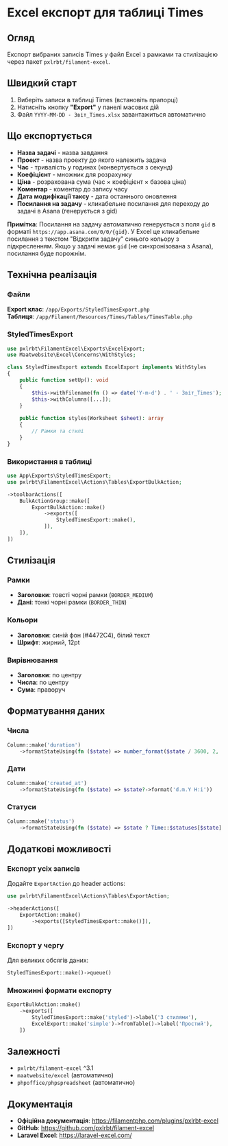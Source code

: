 # Excel експорт для таблиці Times

## Огляд

Експорт вибраних записів Times у файл Excel з рамками та стилізацією через пакет `pxlrbt/filament-excel`.

## Швидкий старт

1. Виберіть записи в таблиці Times (встановіть прапорці)
2. Натисніть кнопку **"Export"** у панелі масових дій
3. Файл `YYYY-MM-DD - Звіт_Times.xlsx` завантажиться автоматично

## Що експортується

- **Назва задачі** - назва завдання
- **Проект** - назва проекту до якого належить задача
- **Час** - тривалість у годинах (конвертується з секунд)
- **Коефіцієнт** - множник для розрахунку
- **Ціна** - розрахована сума (час × коефіцієнт × базова ціна)
- **Коментар** - коментар до запису часу
- **Дата модифікації таксу** - дата останнього оновлення
- **Посилання на задачу** - кликабельне посилання для переходу до задачі в Asana (генерується з gid)

**Примітка**: Посилання на задачу автоматично генерується з поля `gid` в форматі `https://app.asana.com/0/0/{gid}`. У Excel це кликабельне посилання з текстом "Відкрити задачу" синього кольору з підкресленням. Якщо у задачі немає `gid` (не синхронізована з Asana), посилання буде порожнім.

## Технічна реалізація

### Файли

**Export клас**: `/app/Exports/StyledTimesExport.php`  
**Таблиця**: `/app/Filament/Resources/Times/Tables/TimesTable.php`

### StyledTimesExport

```php
use pxlrbt\FilamentExcel\Exports\ExcelExport;
use Maatwebsite\Excel\Concerns\WithStyles;

class StyledTimesExport extends ExcelExport implements WithStyles
{
    public function setUp(): void
    {
        $this->withFilename(fn () => date('Y-m-d') . ' - Звіт_Times');
        $this->withColumns([...]);
    }
    
    public function styles(Worksheet $sheet): array
    {
        // Рамки та стилі
    }
}
```

### Використання в таблиці

```php
use App\Exports\StyledTimesExport;
use pxlrbt\FilamentExcel\Actions\Tables\ExportBulkAction;

->toolbarActions([
    BulkActionGroup::make([
        ExportBulkAction::make()
            ->exports([
                StyledTimesExport::make(),
            ]),
    ]),
])
```

## Стилізація

### Рамки
- **Заголовки**: товсті чорні рамки (`BORDER_MEDIUM`)
- **Дані**: тонкі чорні рамки (`BORDER_THIN`)

### Кольори
- **Заголовки**: синій фон (#4472C4), білий текст
- **Шрифт**: жирний, 12pt

### Вирівнювання
- **Заголовки**: по центру
- **Числа**: по центру
- **Сума**: праворуч

## Форматування даних

### Числа
```php
Column::make('duration')
    ->formatStateUsing(fn ($state) => number_format($state / 3600, 2, '.', ''))
```

### Дати
```php
Column::make('created_at')
    ->formatStateUsing(fn ($state) => $state?->format('d.m.Y H:i'))
```

### Статуси
```php
Column::make('status')
    ->formatStateUsing(fn ($state) => $state ? Time::$statuses[$state] : '')
```

## Додаткові можливості

### Експорт усіх записів

Додайте `ExportAction` до header actions:

```php
use pxlrbt\FilamentExcel\Actions\Tables\ExportAction;

->headerActions([
    ExportAction::make()
        ->exports([StyledTimesExport::make()]),
])
```

### Експорт у чергу

Для великих обсягів даних:

```php
StyledTimesExport::make()->queue()
```

### Множинні формати експорту

```php
ExportBulkAction::make()
    ->exports([
        StyledTimesExport::make('styled')->label('З стилями'),
        ExcelExport::make('simple')->fromTable()->label('Простий'),
    ])
```

## Залежності

- `pxlrbt/filament-excel` ^3.1
- `maatwebsite/excel` (автоматично)
- `phpoffice/phpspreadsheet` (автоматично)

## Документація

- **Офіційна документація**: https://filamentphp.com/plugins/pxlrbt-excel
- **GitHub**: https://github.com/pxlrbt/filament-excel
- **Laravel Excel**: https://laravel-excel.com/

